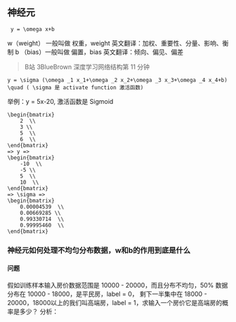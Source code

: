 ## 神经元
```mathjax
 y = \omega x+b
```
w（weight） 一般叫做 权重，weight 英文翻译：加权、重要性、分量、影响、衡制
b （bias）一般叫做 偏置，bias 英文翻译：倾向、偏见、偏差
> B站 3BlueBrown 深度学习网络结构第 11 分钟

```mathjax
y = \sigma (\omega _1 x_1+\omega _2 x_2+\omega _3 x_3+\omega _4 x_4+b) \quad ( \sigma 是 activate function 激活函数)
```
举例：y = 5x-20, 激活函数是 Sigmoid
```mathjax
\begin{bmatrix}
	2  \\
	3 \\ 
	5  \\
	6  \\
\end{bmatrix}
=> y =>
\begin{bmatrix}
	-10  \\
	-5 \\ 
	5  \\
	10  \\
\end{bmatrix}
=> \sigma =>
\begin{bmatrix}
	0.00004539  \\
	0.00669285 \\  
	0.99330714  \\
	0.99995460  \\
\end{bmatrix}
```
### 神经元如何处理不均匀分布数据，w和b的作用到底是什么
#### 问题
假如训练样本输入房价数据范围是 10000 - 20000，而且分布不均匀，50% 数据分布在 10000 - 18000，是平民房，label = 0， 剩下一半集中在 18000 - 20000，18000以上的我们叫高端房，label = 1，求输入一个房价它是高端房的概率是多少？
分析：




